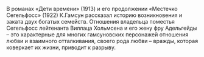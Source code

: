 <!--2017-01-02 12:52:46-->
В романах «Дети времени» (1913) и его продолжении «Местечко Сегельфосс» (1922) К.Гамсун рассказал историю возникновения и заката двух богатых семейств. Отношения владельца поместья Сегельфосс лейтенанта Виллаца Хольмсена и его жену фру Адельгейды – это характерные для многих гамсуновских персонажей отношения любви и взаимного отталкивания, своего рода любви – вражды, которая коверкает их жизни, приводит к разрыву.